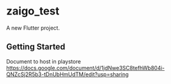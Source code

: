 # zaigo_test

A new Flutter project.

## Getting Started

Document to host in playstore https://docs.google.com/document/d/1jdNwe3SC8tefhWb804i-QNZcSj2R5b3-tDnUbHmUdTM/edit?usp=sharing
